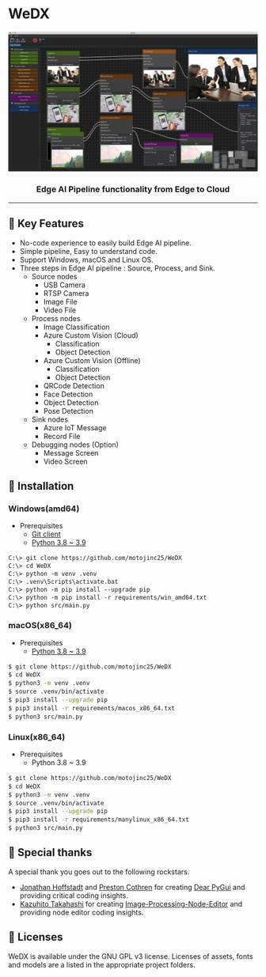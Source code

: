 # WeDX

![image](docs/assets/images/wedx.png)

<div align="center">

### Edge AI Pipeline functionality from Edge to Cloud

</div>

----

## 📌 Key Features

- No-code experience to easily build Edge AI pipeline.
- Simple pipeline, Easy to understand code.
- Support Windows, macOS and Linux OS.
- Three steps in Edge AI pipeline : Source, Process, and Sink.
  - Source nodes
    - USB Camera
    - RTSP Camera
    - Image File
    - Video File
  - Process nodes
    - Image Classification
    - Azure Custom Vision (Cloud)
      - Classification
      - Object Detection
    - Azure Custom Vision (Offline)
      - Classification
      - Object Detection
    - QRCode Detection
    - Face Detection
    - Object Detection
    - Pose Detection
  - Sink nodes
    - Azure IoT Message
    - Record File
  - Debugging nodes (Option)
    - Message Screen
    - Video Screen


## 📌 Installation

### Windows(amd64)

- Prerequisites
  - [Git client](https://git-scm.com/downloads/)
  - [Python 3.8 ~ 3.9](https://www.python.org/downloads/windows/)

```
C:\> git clone https://github.com/motojinc25/WeDX
C:\> cd WeDX
C:\> python -m venv .venv
C:\> .venv\Scripts\activate.bat
C:\> python -m pip install --upgrade pip
C:\> python -m pip install -r requirements/win_amd64.txt
C:\> python src/main.py
```

### macOS(x86_64)

- Prerequisites
  - [Python 3.8 ~ 3.9](https://www.python.org/downloads/macos/)

```bash
$ git clone https://github.com/motojinc25/WeDX
$ cd WeDX
$ python3 -m venv .venv
$ source .venv/bin/activate
$ pip3 install --upgrade pip
$ pip3 install -r requirements/macos_x86_64.txt
$ python3 src/main.py
```

### Linux(x86_64)

- Prerequisites
  - Python 3.8 ~ 3.9

```bash
$ git clone https://github.com/motojinc25/WeDX
$ cd WeDX
$ python3 -m venv .venv
$ source .venv/bin/activate
$ pip3 install --upgrade pip
$ pip3 install -r requirements/manylinux_x86_64.txt
$ python3 src/main.py
```


## 📌 Special thanks

A special thank you goes out to the following rockstars.

- [Jonathan Hoffstadt](https://github.com/hoffstadt) and [Preston Cothren](https://github.com/Pcothren) for creating [Dear PyGui](https://github.com/hoffstadt/DearPyGui/) and providing critical coding insights.
- [Kazuhito Takahashi](https://github.com/Kazuhito00) for creating [Image-Processing-Node-Editor](https://github.com/Kazuhito00/Image-Processing-Node-Editor) and providing node editor coding insights.


## 📌 Licenses

WeDX is available under the GNU GPL v3 license. Licenses of assets, fonts and models are a listed in the appropriate project folders.
